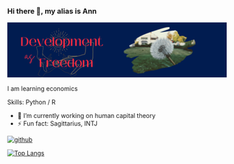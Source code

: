 ### Hi there 👋, my alias is Ann
![](https://raw.githubusercontent.com/Thu-Duong/Thu-Duong/main/Anh-Thu%20Duong%20(1).png)

I am learning economics

Skills: Python / R 

- 🔭 I’m currently working on human capital theory 
- ⚡ Fun fact: Sagittarius, INTJ 


[<img src='https://cdn.jsdelivr.net/npm/simple-icons@3.0.1/icons/github.svg' alt='github' height='40'>](https://github.com/Thu-Duong)  

[![Top Langs](https://github-readme-stats.vercel.app/api/top-langs/?username=Thu-Duong)](https://github.com/anuraghazra/github-readme-stats)

